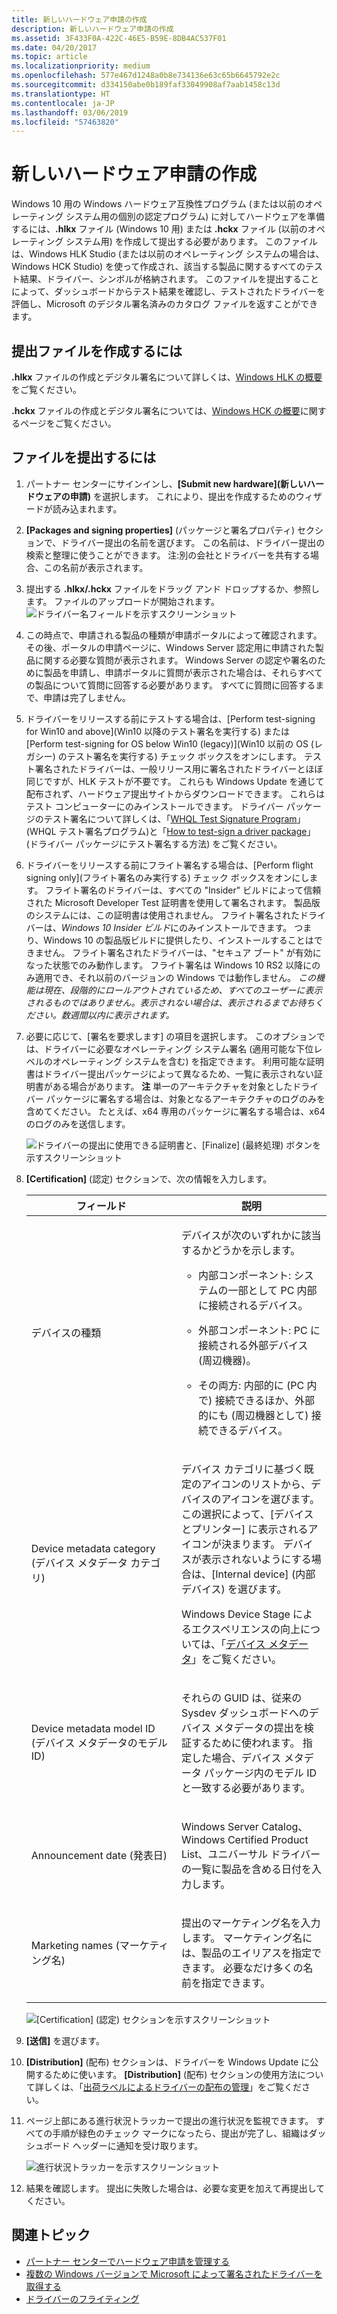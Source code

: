 ```yaml
---
title: 新しいハードウェア申請の作成
description: 新しいハードウェア申請の作成
ms.assetid: 3F433F0A-422C-46E5-B59E-8DB4AC537F01
ms.date: 04/20/2017
ms.topic: article
ms.localizationpriority: medium
ms.openlocfilehash: 577e467d1248a0b8e734136e63c65b6645792e2c
ms.sourcegitcommit: d334150abe0b189faf33049908af7aab1458c13d
ms.translationtype: HT
ms.contentlocale: ja-JP
ms.lasthandoff: 03/06/2019
ms.locfileid: "57463820"
---
```

# <a name="create-a-new-hardware-submission"></a>新しいハードウェア申請の作成

Windows 10 用の Windows ハードウェア互換性プログラム (または以前のオペレーティング システム用の個別の認定プログラム) に対してハードウェアを準備するには、**.hlkx** ファイル (Windows 10 用) または **.hckx** ファイル (以前のオペレーティング システム用) を作成して提出する必要があります。 このファイルは、Windows HLK Studio (または以前のオペレーティング システムの場合は、Windows HCK Studio) を使って作成され、該当する製品に関するすべてのテスト結果、ドライバー、シンボルが格納されます。 このファイルを提出することによって、ダッシュボードからテスト結果を確認し、テストされたドライバーを評価し、Microsoft のデジタル署名済みのカタログ ファイルを返すことができます。

## <a name="to-create-a-submission-file"></a>提出ファイルを作成するには

**.hlkx** ファイルの作成とデジタル署名について詳しくは、[Windows HLK の概要](https://docs.microsoft.com/windows-hardware/test/hlk/getstarted/windows-hlk-getting-started)をご覧ください。

**.hckx** ファイルの作成とデジタル署名については、[Windows HCK の概要](https://go.microsoft.com/fwlink/p/?LinkId=248436)に関するページをご覧ください。

## <a name="to-submit-a-file"></a>ファイルを提出するには

1. パートナー センターにサインインし、**[Submit new hardware]\(新しいハードウェアの申請\)** を選択します。 これにより、提出を作成するためのウィザードが読み込まれます。

2. **[Packages and signing properties]** (パッケージと署名プロパティ) セクションで、ドライバー提出の名前を選びます。 この名前は、ドライバー提出の検索と整理に使うことができます。 注:別の会社とドライバーを共有する場合、この名前が表示されます。

3. 提出する **.hlkx/.hckx** ファイルをドラッグ アンド ドロップするか、参照します。 ファイルのアップロードが開始されます。
   ![ドライバー名フィールドを示すスクリーンショット](images/drivers-name.png)

4. この時点で、申請される製品の種類が申請ポータルによって確認されます。 その後、ポータルの申請ページに、Windows Server 認定用に申請された製品に関する必要な質問が表示されます。 Windows Server の認定や署名のために製品を申請し、申請ポータルに質問が表示された場合は、それらすべての製品について質問に回答する必要があります。 すべてに質問に回答するまで、申請は完了しません。

5. ドライバーをリリースする前にテストする場合は、[Perform test-signing for Win10 and above]\(Win10 以降のテスト署名を実行する\) または [Perform test-signing for OS below Win10 (legacy)]\(Win10 以前の OS (レガシー) のテスト署名を実行する\) チェック ボックスをオンにします。 テスト署名されたドライバーは、一般リリース用に署名されたドライバーとほぼ同じですが、HLK テストが不要です。 これらも Windows Update を通じて配布されず、ハードウェア提出サイトからダウンロードできます。 これらはテスト コンピューターにのみインストールできます。 ドライバー パッケージのテスト署名について詳しくは、「[WHQL Test Signature Program](https://docs.microsoft.com/windows-hardware/drivers/install/whql-test-signature-program)」 (WHQL テスト署名プログラム)と「[How to test-sign a driver package](https://docs.microsoft.com/windows-hardware/drivers/install/how-to-test-sign-a-driver-package)」 (ドライバー パッケージにテスト署名する方法) をご覧ください。

6. ドライバーをリリースする前にフライト署名する場合は、[Perform flight signing only]\(フライト署名のみ実行する\) チェック ボックスをオンにします。 フライト署名のドライバーは、すべての "Insider" ビルドによって信頼された Microsoft Developer Test 証明書を使用して署名されます。 製品版のシステムには、この証明書は使用されません。 フライト署名されたドライバーは、*Windows 10 Insider ビルド*にのみインストールできます。 つまり、Windows 10 の製品版ビルドに提供したり、インストールすることはできません。 フライト署名されたドライバーは、"セキュア ブート" が有効になった状態でのみ動作します。 フライト署名は Windows 10 RS2 以降にのみ適用でき、それ以前のバージョンの Windows では動作しません。 _この機能は現在、段階的にロールアウトされているため、すべてのユーザーに表示されるものではありません。表示されない場合は、表示されるまでお待ちください。数週間以内に表示されます。_

7. 必要に応じて、[署名を要求します] の項目を選択します。 このオプションでは、ドライバーに必要なオペレーティング システム署名 (適用可能な下位レベルのオペレーティング システムを含む) を指定できます。 利用可能な証明書はドライバー提出パッケージによって異なるため、一覧に表示されない証明書がある場合があります。 **注** 単一のアーキテクチャを対象としたドライバー パッケージに署名する場合は、対象となるアーキテクチャのログのみを含めてください。 たとえば、x64 専用のパッケージに署名する場合は、x64 のログのみを送信します。

   ![ドライバーの提出に使用できる証明書と、[Finalize] (最終処理) ボタンを示すスクリーンショット](images/additionalcertifications.png)

8. **[Certification]** (認定) セクションで、次の情報を入力します。

   <table>
   <colgroup>
   <col width="50%" />
   <col width="50%" />
   </colgroup>
   <thead>
   <tr class="header">
   <th>フィールド</th>
   <th>説明</th>
   </tr>
   </thead>
   <tbody>
   <tr class="even">
   <td><p>デバイスの種類</p></td>
   <td><p>デバイスが次のいずれかに該当するかどうかを示します。</p>
   <ul>
   <li><p>内部コンポーネント: システムの一部として PC 内部に接続されるデバイス。</p></li>
   <li><p>外部コンポーネント: PC に接続される外部デバイス (周辺機器)。</p></li>
   <li><p>その両方: 内部的に (PC 内で) 接続できるほか、外部的にも (周辺機器として) 接続できるデバイス。</p></li>
   </ul></td>
   </tr>
   <tr class="odd">
   <td><p>Device metadata category (デバイス メタデータ カテゴリ)</p></td>
   <td><p>デバイス カテゴリに基づく既定のアイコンのリストから、デバイスのアイコンを選びます。 この選択によって、[デバイスとプリンター] に表示されるアイコンが決まります。 デバイスが表示されないようにする場合は、[Internal device] (内部デバイス) を選びます。</p>
   <p>Windows Device Stage によるエクスペリエンスの向上については、「<a href="https://msdn.microsoft.com/library/windows/hardware/br230800.aspx" data-raw-source="[Device Metadata](https://msdn.microsoft.com/library/windows/hardware/br230800.aspx)">デバイス メタデータ</a>」をご覧ください。</p></td>
   </tr>
   <tr class="even">
   <td><p>Device metadata model ID (デバイス メタデータのモデル ID)</p></td>
   <td><p>それらの GUID は、従来の Sysdev ダッシュボードへのデバイス メタデータの提出を検証するために使われます。 指定した場合、デバイス メタデータ パッケージ内のモデル ID と一致する必要があります。</p></td>
   </tr>
   <tr class="odd">
   <td><p>Announcement date (発表日)</p></td>
   <td><p>Windows Server Catalog、Windows Certified Product List、ユニバーサル ドライバーの一覧に製品を含める日付を入力します。</p></td>
   </tr>
   <tr class="even">
   <td><p>Marketing names (マーケティング名)</p></td>
   <td><p>提出のマーケティング名を入力します。 マーケティング名には、製品のエイリアスを指定できます。 必要なだけ多くの名前を指定できます。</p></td>
   </tr>
   </tbody>
   </table>

   ![[Certification] (認定) セクションを示すスクリーンショット](images/drivers-certification.png)

9. **[送信]** を選びます。

10. **[Distribution]** (配布) セクションは、ドライバーを Windows Update に公開するために使います。 **[Distribution]** (配布) セクションの使用方法について詳しくは、「[出荷ラベルによるドライバーの配布の管理](manage-driver-distribution-by-submission.md)」をご覧ください。

11. ページ上部にある進行状況トラッカーで提出の進行状況を監視できます。 すべての手順が緑色のチェック マークになったら、提出が完了し、組織はダッシュボード ヘッダーに通知を受け取ります。

    ![進行状況トラッカーを示すスクリーンショット](images/drivers-allgreen-new.png)

12. 結果を確認します。 提出に失敗した場合は、必要な変更を加えて再提出してください。

## <a name="related-topics"></a>関連トピック

* [パートナー センターでハードウェア申請を管理する](manage-your-hardware-submissions.md)
* [複数の Windows バージョンで Microsoft によって署名されたドライバーを取得する](get-drivers-signed-by-microsoft-for-multiple-windows-versions.md)
* [ドライバーのフライティング](driver-flighting.md)
